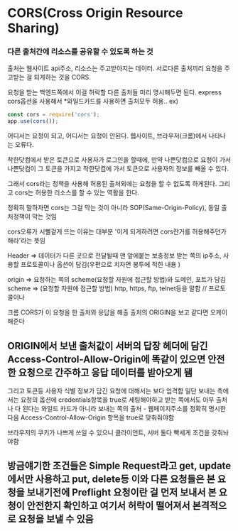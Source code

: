 # CORS(Cross Origin Resource Sharing)
### 다른 출처간에 리소스를 공유할 수 있도록 하는 것
출처는 웹사이트 api주소, 리소스는 주고받아지는 데이터.
서로다른 출처끼리 요청을 주고받는 걸 되게하는 것을 CORS.

요청을 받는 백엔드쪽에서 이걸 허락할 다른 출처들 미리 명시해두면 된다.
express cors옵션을 사용해서 *와일드카드를 사용하면 출처모두 허용..
ex)
```js
const cors = require('cors');
app.use(cors());
```

어디서는 요청이 되고, 어디서는 요청이 안된다. 웹사이트, 브라우저(크롬)에서 나타나는 오류다.

착한닷컴에서 받은 토큰으로 사용자가 로그인을 할때에, 만약 나쁜닷컴으로 요청이 가서 나쁜닷컴이
그 토큰을 가지고 착한닷컴에 가서 토큰으로 사용자의 정보를 빼올 수 있다.

그래서 cors라는 정책을 사용해 허용된 출처외에는 요청을 할 수 없도록 하게된다. 그리고
cors는 허용한 리소스를 할 수 있는 역활을 한다.

정확히 말하자면 cors는 그걸 막는 것이 아니라 SOP(Same-Origin-Policy), 동일 출처정책이 막는 것임

cors오류가 시뻘겉게 뜨는 이유는 대부분 '이게 되게하려면 cors란거를 허용해주던가 해라'라는 뜻임


Header => 데이터가 다른 곳으로 전달될때 맨 앞에붙는 보충정보
받는 쪽의 ip주소, 사용할 프로토콜이나 옵션이 담김(우편으로 치자면 봉투에 적힌 내용 )

origin => 요청하는 쪽의 scheme(요청할 자원에 접근할 방법)와 도메인, 포트가 담김
scheme => (요청할 자원에 접근할 방법) http, https, ftp, telnet등을 말함 // 프로토콜이나

크롬 CORS가 이 요청을 한 출처와 응답을 해출 출처의 ORIGIN을 보고 같다면 오케이해준다

## ORIGIN에서 보낸 출처값이 서버의 답장 헤더에 담긴 Access-Control-Allow-Origin에 똑같이 있으면 안전한 요청으로 간주하고 응답 데이터를 받아오게 됌


그리고 토큰등 사용자 식별 정보가 담긴 요청에 대해서는 보다 엄격함
일단 보내는 측에서는 요청의 옵션에 credentials항목을 true로 세팅해야하고
받는 쪽에서도 아무 출처나 다 된다는 와일드 카드가 아니라 보내는 쪽의 출처 - 웹페이지주소를 정확히 명시한 다음 Access-Control-Allow-Origin 항목을 true로 맞춰줘야함

브라우저의 쿠키가 나쁘게 쓰일 수 있으니 클라이언트, 서버 둘다 빡세게 조건을 갖춰놔야함

## 방금얘기한 조건들은 Simple Request라고 get, update에서만 사용하고 put, delete등 이와 다른 요청들은 본 요청을 보내기전에 Preflight 요청이란 걸 먼저 보내서 본 요청이 안전한지 확인하고 여기서 허락이 떨어져서 본격적으로 요청을 보낼 수 있음
